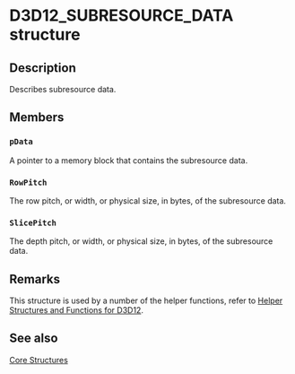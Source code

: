# D3D12_SUBRESOURCE_DATA structure

## Description

Describes subresource data.

## Members

### `pData`

A pointer to a memory block that contains the subresource data.

### `RowPitch`

The row pitch, or width, or physical size, in bytes, of the subresource data.

### `SlicePitch`

The depth pitch, or width, or physical size, in bytes, of the subresource data.

## Remarks

This structure is used by a number of the helper functions, refer to [Helper Structures and Functions for D3D12](https://learn.microsoft.com/windows/desktop/direct3d12/helper-structures-and-functions-for-d3d12).

## See also

[Core Structures](https://learn.microsoft.com/windows/desktop/direct3d12/direct3d-12-structures)